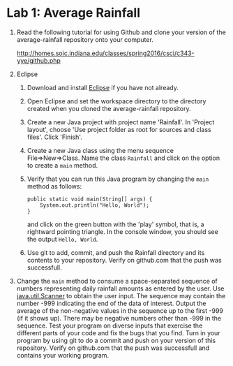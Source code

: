 # Lab 1: Average Rainfall

1. Read the following tutorial for using Github and clone your version
   of the average-rainfall repository onto your computer.

   http://homes.soic.indiana.edu/classes/spring2016/csci/c343-yye/github.php

2. Eclipse
    1. Download and install [Eclipse](https://eclipse.org/downloads/)
       if you have not already.
    2. Open Eclipse and set the workspace directory to the directory
      created when you cloned the average-rainfall repository.
    3. Create a new Java project with project name 'Rainfall'.
      In 'Project layout', choose 'Use project folder as root
      for sources and class files'. Click 'Finish'.
    4. Create a new Java class using the menu sequence File=>New=>Class.
      Name the class `Rainfall` and click on the option to
      create a `main` method.
    5. Verify that you can run this Java program by changing the `main`
        method as follows:
     
        ~~~~
        public static void main(String[] args) {
            System.out.println("Hello, World");
        }
        ~~~~
	
        and click on the green button with the 'play' symbol, that is, a
        rightward pointing triangle. In the console window, you should
        see the output `Hello, World`.
   6. Use git to add, commit, and push the Rainfall directory and its contents
     to your repository. Verify on github.com that the push was successfull.

3. Change the `main` method to consume a space-separated sequence
   of numbers representing daily rainfall amounts as entered by the
   user.  Use
   [java.util.Scanner](https://docs.oracle.com/javase/8/docs/api/java/util/Scanner.html)
   to obtain the user input.  The sequence may contain the number -999
   indicating the end of the data of interest.  Output the average of
   the non-negative values in the sequence up to the first -999 (if it
   shows up).  There may be negative numbers other than -999 in the
   sequence. Test your program on diverse inputs that exercise the
   different parts of your code and fix the bugs that you find.
   Turn in your program by using git to do a commit and push
   on your version of this repository. Verify on github.com
   that the push was successfull and contains your working program.
